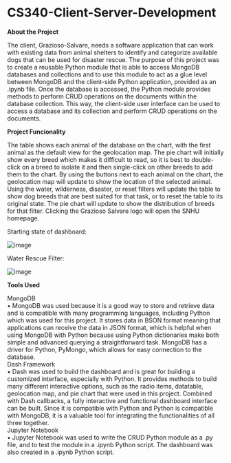 # CS340-Client-Server-Development
<b> About the Project </b>

The client, Grazioso-Salvare, needs a software application that can work with existing data from animal shelters to identify and categorize available dogs that can be used for disaster rescue. The purpose of this project was to create a reusable Python module that is able to access MongoDB databases and collections and to use this module to act as a glue level between MongoDB and the client-side Python application, provided as an .ipynb file. Once the database is accessed, the Python module provides methods to perform CRUD operations on the documents within the database collection. This way, the client-side user interface can be used to access a database and its collection and perform CRUD operations on the documents.



<b> Project Funcionality </b>

The table shows each animal of the database on the chart, with the first animal as the default view for the geolocation map. The pie chart will initially show every breed which makes it difficult to read, so it is best to double-click on a breed to isolate it and then single-click on other breeds to add them to the chart. By using the buttons next to each animal on the chart, the geolocation map will update to show the location of the selected animal. Using the water, wilderness, disaster, or reset filters will update the table to show dog breeds that are best suited for that task, or to reset the table to its original state. The pie chart will update to show the distribution of breeds for that filter. Clicking the Grazioso Salvare logo will open the SNHU homepage.

Starting state of dashboard: 


![image](https://user-images.githubusercontent.com/95947696/209023782-7d9a3018-9aef-429e-bee5-7689d78f4213.png)

Water Rescue Filter:


![image](https://user-images.githubusercontent.com/95947696/209025649-c283a644-00fa-47d2-9ab7-e7122a7df63c.png)


<b> Tools Used </b>

MongoDB<br>
•	MongoDB was used because it is a good way to store and retrieve data and is compatible with many programming languages, including Python which was used for this project. It stores data in BSON format meaning that applications can receive the data in JSON format, which is helpful when using MongoDB with Python because using Python dictionaries make both simple and advanced querying a straightforward task. MongoDB has a driver for Python, PyMongo, which allows for easy connection to the database.<br>
Dash Framework<br>
•	Dash was used to build the dashboard and is great for building a customized interface, especially with Python. It provides methods to build many different interactive options, such as the radio items, datatable, geolocation map, and pie chart that were used in this project. Combined with Dash callbacks, a fully interactive and functional dashboard interface can be built. Since it is compatible with Python and Python is compatible with MongoDB, it is a valuable tool for integrating the functionalities of all three together.<br>
Jupyter Notebook<br>
•	Jupyter Notebook was used to write the CRUD Python module as a .py file, and to test the module in a .ipynb Python script. The dashboard was also created in a .ipynb Python script.





